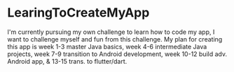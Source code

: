 # LearingToCreateMyApp
I'm currently pursuing my own challenge to learn how to code my app, I want to challenge myself and fun from this challenge. My plan for creating this app is week 1-3 master Java basics, week 4-6 intermediate Java projects, week 7-9 transition to Android development, week 10-12 build adv. Android app, &amp; 13-15 trans. to flutter/dart.
